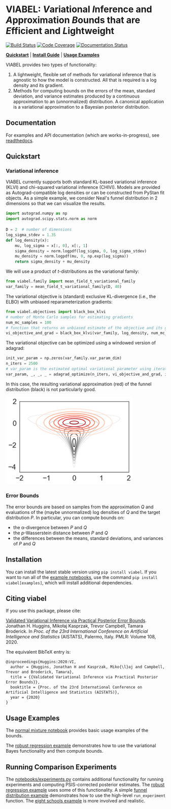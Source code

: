 #  VIABEL: *V*ariational *I*nference and *A*pproximation *B*ounds that are *E*fficient and *L*ightweight
[![Build Status](https://travis-ci.org/jhuggins/viabel.svg?branch=master)](https://travis-ci.org/jhuggins/viabel) [![Code Coverage](https://codecov.io/gh/jhuggins/viabel/branch/master/graph/badge.svg)](https://codecov.io/gh/jhuggins/viabel) [![Documentation Status](https://readthedocs.org/projects/viabel/badge/?version=latest)](https://viabel.readthedocs.io/en/latest/?badge=latest)

[**Quickstart**](#quickstart)
| [**Install Guide**](#installation)
| [**Usage Examples**](#usage-examples)

VIABEL provides two types of functionality:

1. A lightweight, flexible set of methods for variational inference that is
agnostic to how the model is constructed. All that is required is a log
density and its gradient.
2. Methods for computing bounds on the errors of the mean, standard deviation,
and variance estimates produced by a continuous approximation to an
(unnormalized) distribution.
A canonical application is a variational approximation to a Bayesian posterior
distribution.

## Documentation

For examples and API documentation (which are works-in-progress), see
[readthedocs](viabel.readthedocs.io).

## Quickstart

### Variational inference

VIABEL currently supports both standard KL-based variational inference (KLVI)
and chi-squared variational inference (CHIVI).
Models are provided as Autograd-compatible log densities or can be constructed
from PyStan fit objects.
As a simple example, we consider Neal's funnel distribution in 2 dimensions so
that we can visualize the results.
```python
import autograd.numpy as np
import autograd.scipy.stats.norm as norm

D = 2  # number of dimensions
log_sigma_stdev = 1.35
def log_density(x):
    mu, log_sigma = x[:, 0], x[:, 1]
    sigma_density = norm.logpdf(log_sigma, 0, log_sigma_stdev)
    mu_density = norm.logpdf(mu, 0, np.exp(log_sigma))
    return sigma_density + mu_density
```
We will use a product of *t*-distributions as the variational family:
```python
from viabel.family import mean_field_t_variational_family
var_family = mean_field_t_variational_family(D, 40)
```
The variational objective is (standard) exclusive KL-divergence (i.e., the ELBO)
with unbiased reparameterization gradients:
```python
from viabel.objectives import black_box_klvi
# number of Monte Carlo samples for estimating gradients
num_mc_samples = 100   
# function that returns an unbiased estimate of the objective and its gradient
vi_objective_and_grad = black_box_klvi(var_family, log_density, num_mc_samples)
```

The variational objective can be optimized using a windowed version of adagrad:
```python
init_var_param = np.zeros(var_family.var_param_dim)
n_iters = 2500
# var_param is the estimated optimal variational parameter using iterate averaging
var_param, _, _, _ = adagrad_optimize(n_iters, vi_objective_and_grad, init_var_param, learning_rate=.01)
```

In this case, the resulting variational approximation (red) of the
funnel distribution (black) is not particularly good.

<img src="notebooks/funnel.png" width="400">


### Error Bounds

The error bounds are based on samples from the approximation *Q* and evaluations
of the (maybe unnormalized) log densities of *Q* and the target distribution *P*.
In particular, you can compute bounds on:

* the &alpha;-divergence between *P* and *Q*
* the *p*-Wasserstein distance between *P* and *Q*
* the differences between the means, standard deviations, and variances of *P* and *Q*



## Installation

You can install the latest stable version using `pip install viabel`.
If you want to run all of the [example notebooks](notebooks),
use the command `pip install viabel[examples]`, which will install additional
dependencies.

## Citing viabel

If you use this package, please cite:

[Validated Variational Inference via Practical Posterior Error Bounds](https://arxiv.org/abs/1910.04102).
Jonathan H. Huggins,
Miko&#0322;aj Kasprzak,
Trevor Campbell,
Tamara Broderick.
In *Proc. of the 23rd International Conference on Artificial Intelligence and
Statistics* (AISTATS), Palermo, Italy. PMLR: Volume 108, 2020.

The equivalent BibTeX entry is:
```
@inproceedings{Huggins:2020:VI,
  author = {Huggins, Jonathan H and Kasprzak, Miko{\l}aj and Campbell, Trevor and Broderick, Tamara},
  title = {{Validated Variational Inference via Practical Posterior Error Bounds}},
  booktitle = {Proc. of the 23rd International Conference on Artificial Intelligence and Statistics (AISTATS)},
  year = {2020}
}
```

## Usage Examples

The [normal mixture notebook](notebooks/normal-mixture.ipynb) provides basic
usage examples of the bounds.

The [robust regression example](notebooks/robust-regression.ipynb) demonstrates
how to use the variational Bayes functionality and then compute bounds.

## Running Comparison Experiments

The [notebooks/experiments.py](notebooks/experiments.py) contains additional
functionality for running experiments and computing PSIS-corrected posterior estimates.
The [robust regression example](notebooks/robust-regression.ipynb) uses some of this functionality.
A simple [funnel distribution example](notebooks/funnel-distribution.ipynb) demonstrates how to use the high-level `run_experiment` function.
The [eight schools example](notebooks/eight-schools.ipynb) is more involved and realistic.
